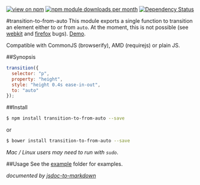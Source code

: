 [![view on npm](http://img.shields.io/npm/v/transition-to-from-auto.svg)](https://www.npmjs.org/package/transition-to-from-auto)
[![npm module downloads per month](http://img.shields.io/npm/dm/transition-to-from-auto.svg)](https://www.npmjs.org/package/transition-to-from-auto)
[![Dependency Status](https://david-dm.org/75lb/transition-to-from-auto.svg)](https://david-dm.org/75lb/transition-to-from-auto)

#transition-to-from-auto
This module exports a single function to transition an element either to or from `auto`. At the moment, this is not possible (see [webkit](https://bugs.webkit.org/show_bug.cgi?id=16020) and [firefox](https://bugzilla.mozilla.org/show_bug.cgi?id=571344) bugs). [Demo](http://75lb.github.io/transition-to-from-auto/).

Compatible with CommonJS (browserify), AMD (requirejs) or plain JS. 

##Synopsis
```js
transition({
  selector: "p",
  property: "height",
  style: "height 0.4s ease-in-out",
  to: "auto"
});
```

##Install
```sh
$ npm install transition-to-from-auto --save
```
or 
```sh
$ bower install transition-to-from-auto --save
```
*Mac / Linux users may need to run with `sudo`*.

##Usage
See the [example](https://github.com/75lb/transition-to-from-auto/tree/master/example) folder for examples.

*documented by [jsdoc-to-markdown](https://github.com/75lb/jsdoc-to-markdown)*
